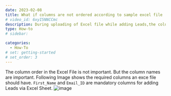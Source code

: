 ```yaml
---
date: 2023-02-08
title: What if columns are not ordered according to sample excel file
# video_id: 6xyI5NNCCmc
description: During uploading of Excel file while adding Leads,the column names are important.
type: How-to
# sidebar:

categories:
  - How-To
# set: getting-started
# set_order: 3
---
```

The column order in the Excel File is not important. But the column names are important.
Following Image shows the required columns an exce file should have.
`First_Name` and `Email_ID` are mandatory columns for adding Leads via Excel Sheet.
![image](../../images/excel-columns.png)